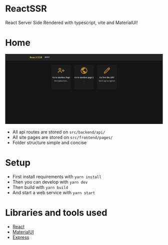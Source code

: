 # ReactSSR

React Server Side Rendered with typescript, vite and MaterialUI!

# Home
![site image](images/site_.png)

- All api routes are stored on `src/backend/api/`
- All site pages are stored on `src/frontend/pages/`
- Folder structure simple and concise

# Setup
- First install requirements with `yarn install`
- Then you can develop with `yarn dev`
- Then build with `yarn build`
- And start a web service with `yarn start`

# Libraries and tools used
- [React](https://github.com/facebook/react)
- [MaterialUI](https://mui.com/)
- [Express](https://expressjs.com/pt-br/)
